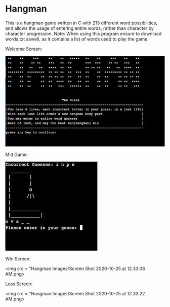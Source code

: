 # Hangman
This is a hangman game written in C with 213 different word possibilities, and allows the usage of entering entire words, rather than character by character progression. Note: When using this program ensure to download words.txt aswell, as it contains a list of words used to play the game.


Welcome Screen:


<img src = "Hangman Images/Screen Shot 2020-10-25 at 12.30.18 AM.png">


Mid Game:


<img src = "Hangman Images/Screen Shot 2020-10-25 at 12.32.48 AM.png">


Win Screen:


<img src = "Hangman Images/Screen Shot 2020-10-25 at 12.33.06 AM.png>
            
       
Loss Screen:


<img src = "Hangman Images/Screen Shot 2020-10-25 at 12.33.22 AM.png>
